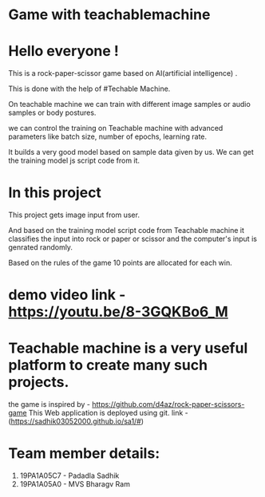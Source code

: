 # Game with teachablemachine


# Hello everyone !

This is a rock-paper-scissor game based on AI(artificial intelligence) .

This is done with the help of #Techable Machine.

On teachable machine we can train with different image samples or audio samples or body postures.

we can control the training on Teachable machine with advanced parameters like batch size, number of epochs, learning rate.

It builds a very good model based on sample data given by us. We can get the training model js script code from it.

# In this project

This project gets image input from user.

And based on the training model script code from Teachable machine it classifies the input into rock or paper or scissor and the computer's input
is genrated randomly.


Based on the rules of the game 10 points are allocated for each win. 

# demo video link - https://youtu.be/8-3GQKBo6_M

# Teachable machine is a very useful platform to create many such projects. 

the  game is inspired by - https://github.com/d4az/rock-paper-scissors-game
This Web application is deployed using git. link - (https://sadhik03052000.github.io/sa1/#)

# Team member details:

1. 19PA1A05C7 - Padadla Sadhik
2. 19PA1A05A0 - MVS Bharagv Ram

